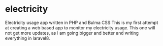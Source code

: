# electricity
Electricity usage app written in PHP and Bulma CSS
This is my first attempt at creating a web based app to monitor my electricity usage. This one will not get more updates, as I am going bigger and better and writing everything in laravel8.
